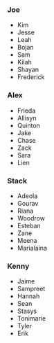 ### Joe
- Kim
- Jesse
- Leah
- Bojan
- Sam
- Kilah
- Shayan
- Frederick

### Alex
- Frieda
- Allisyn
- Quinton
- Jake
- Chase
- Zack
- Sara
- Lien

### Stack
- Adeola
- Gourav
- Riana
- Woodrow
- Esteban
- Zane
- Meena
- Marialaina

### Kenny
- Jaime
- Sampreet
- Hannah
- Sean
- Stasys
- Tonimarie
- Tyler
- Erik

